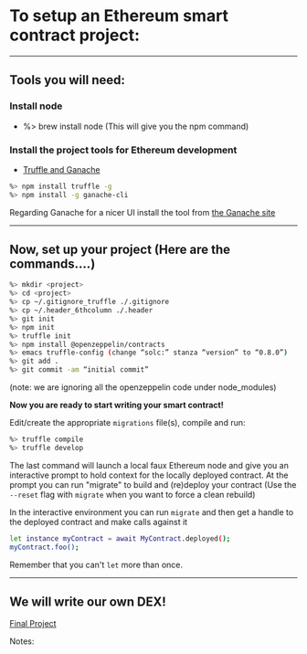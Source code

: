# To setup an Ethereum smart contract project:



<hr>

## Tools you will need:

### Install node

* %> brew install node
(This will give you the npm command)

### Install the project tools for Ethereum development

* [Truffle and Ganache](https://www.trufflesuite.com/)

``` bash
%> npm install truffle -g
%> npm install -g ganache-cli
```

Regarding Ganache for a nicer UI install the tool from [the Ganache site](https://www.trufflesuite.com/ganache)
<hr>

## Now, set up your project (Here are the commands….)

``` bash
%> mkdir <project>
%> cd <project>
%> cp ~/.gitignore_truffle ./.gitignore
%> cp ~/.header_6thcolumn ./.header
%> git init
%> npm init
%> truffle init
%> npm install @openzeppelin/contracts
%> emacs truffle-config (change “solc:” stanza “version” to “0.8.0”)
%> git add .
%> git commit -am “initial commit”
```
(note: we are ignoring all the openzeppelin code under node_modules)

<b>Now you are ready to start writing your smart contract!</b>

Edit/create the appropriate ```migrations``` file(s), compile and run:

``` bash
%> truffle compile
%> truffle develop
```
The last command will launch a local faux Ethereum node and give you an interactive prompt to hold context for the locally deployed contract. At the prompt you can run "migrate" to build and (re)deploy your contract
(Use the ```--reset``` flag with ```migrate``` when you want to force a clean rebuild)

In the interactive environment you can run ```migrate``` and then get a handle to the deployed contract and make calls against it

``` bash
let instance myContract = await MyContract.deployed();
myContract.foo();
```
Remember that you can't ```let``` more than once.

<hr>

## We will write our own DEX!

[Final Project](https://tinyurl.com/w5bm9nwc)

Notes:
